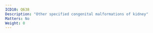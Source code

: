 ```yaml
---
ICD10: Q638
Description: "Other specified congenital malformations of kidney"
Matters: No
Weight: 0
---
```


